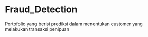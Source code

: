 # Fraud_Detection
Portofolio yang berisi prediksi dalam menentukan customer yang melakukan transaksi penipuan
